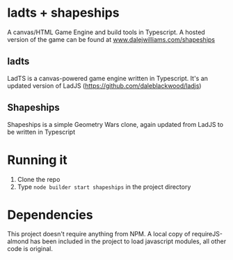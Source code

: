 # ladts + shapeships
A canvas/HTML Game Engine and build tools in Typescript. 
A hosted version of the game can be found at www.dalejwilliams.com/shapeships

## ladts
LadTS is a canvas-powered game engine written in Typescript. It's an updated version of
LadJS (https://github.com/daleblackwood/ladjs)

## Shapeships
Shapeships is a simple Geometry Wars clone, again updated from LadJS to be written in
Typescript

# Running it
1. Clone the repo
2. Type `node builder start shapeships` in the project directory

# Dependencies
This project doesn't require anything from NPM. A local copy of requireJS-almond has
been included in the project to load javascript modules, all other code is original.
